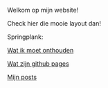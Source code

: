 Welkom op mijn website!

Check hier die mooie layout dan!

Springplank:

[Wat ik moet onthouden](https://bartfennema.github.io/remember.html) 

[Wat zijn github pages](https://bartfennema.github.io/info.html)

[Mijn posts](https://bartfennema.github.io/bloglist.html)
